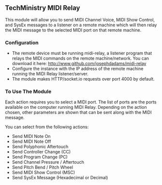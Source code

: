 ## TechMinistry MIDI Relay

This module will allow you to send MIDI Channel Voice, MIDI Show Control, and SysEx messages to a listener on a remote machine which will then relay the MIDI message to the selected MIDI port on that remote machine.

### Configuration
* The remote device must be running midi-relay, a listener program that relays the MIDI commands on the remote machine/network. You can download it here: <http://www.github.com/josephdadams/midi-relay>
* Configure the instance with the IP address of the remote machine running the MIDI Relay listener/server.
* The module makes HTTP/socket.io requests over port 4000 by default.

### To Use The Module
Each action requires you to select a MIDI port. The list of ports are the ports available on the computer running MIDI Relay. Depending on the action chosen, other parameters are shown that can be sent along with the MIDI message.

You can select from the following actions:

* Send MIDI Note On
* Send MIDI Note Off
* Send Polyphonic Aftertouch
* Send Controller Change (CC)
* Send Program Change (PC)
* Send Channel Pressure / Aftertouch
* Send Pitch Bend / Pitch Wheel
* Send MIDI Show Control (MSC)
* Send SysEx Message (Hexadecimal or Decimal)